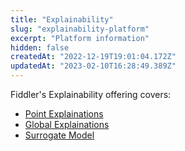 ```yaml
---
title: "Explainability"
slug: "explainability-platform"
excerpt: "Platform information"
hidden: false
createdAt: "2022-12-19T19:01:04.172Z"
updatedAt: "2023-02-10T16:28:49.389Z"
---
```

Fiddler's Explainability offering covers:

- [Point Explainations](doc:point-explainability) 
- [Global Explainations](doc:global-explainability)
- [Surrogate Model](doc:artifacts-and-surrogates#surrogate-model)